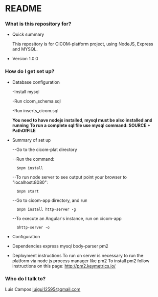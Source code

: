 # README #



### What is this repository for? ###

* Quick summary 

	This repository is for CICOM-platform project, using NodeJS, Express and MYSQL.

* Version 
1.0.0


### How do I get set up? ###

* Database configuration

	-Install mysql

	-Run cicom_schema.sql

	-Run inserts_cicom.sql

	**You need to have nodejs installed, mysql must be also installed and running**
	**To run a complete sql file use mysql command: SOURCE + PathOfFILE**

* Summary of set up

	--Go to the cicom-plat directory

	--Run the command:

		$npm install

	--To run node server to see output point your browser to "localhost:8080":

		$npm start

	--Go to cicom-app directory, and run

		$npm install http-server -g
	
	--To execute an Angular's instance, run on cicom-app

		$http-server -o


* Configuration


* Dependencies
express
mysql
body-parser
pm2



* Deployment instructions
To run on server is necessary to run the platform via node js process manager like pm2
To install pm2 follow instructions on this page: http://pm2.keymetrics.io/



### Who do I talk to? ###
Luis Campos
luigui12595@gmail.com